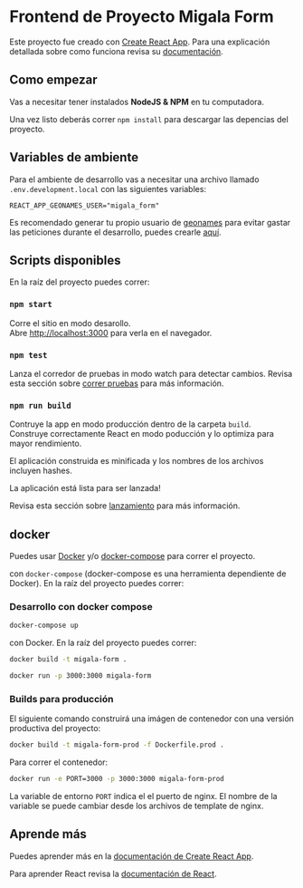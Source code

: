 # Frontend de Proyecto Migala Form

Este proyecto fue creado con [Create React App](https://github.com/facebook/create-react-app). Para una explicación detallada sobre como funciona revisa su [documentación](https://github.com/facebook/create-react-app).

## Como empezar

Vas a necesitar tener instalados **NodeJS & NPM** en tu computadora.

Una vez listo deberás correr `npm install` para descargar las depencias del proyecto.
## Variables de ambiente
Para el ambiente de desarrollo vas a necesitar una archivo llamado `.env.development.local` con las siguientes variables:

```shell
REACT_APP_GEONAMES_USER="migala_form"
```

Es recomendado generar tu propio usuario de [geonames](https://www.geonames.org/) para evitar gastar las peticiones durante el desarrollo, puedes crearle [aquí](https://www.geonames.org/login).
## Scripts disponibles

En la raíz del proyecto puedes correr:

### `npm start`

Corre el sitio en modo desarollo.\
Abre [http://localhost:3000](http://localhost:3000) para verla en el navegador.

### `npm test`

Lanza el corredor de pruebas in modo watch para detectar cambios.
Revisa esta sección sobre [correr pruebas](https://facebook.github.io/create-react-app/docs/running-tests) para más información.
### `npm run build`

Contruye la app en modo producción dentro de la carpeta `build`.\
Construye correctamente React en modo poducción y lo optimiza para mayor rendimiento.

El aplicación construida es minificada y los nombres de los archivos incluyen hashes.

La aplicación está lista para ser lanzada!

Revisa esta sección sobre [lanzamiento](https://facebook.github.io/create-react-app/docs/deployment) para más información.
## docker
Puedes usar [Docker](https://docs.docker.com/get-docker/) y/o [docker-compose](https://docs.docker.com/compose/install/) para correr el proyecto.

con `docker-compose` (docker-compose es una herramienta dependiente de Docker). En la raíz del proyecto puedes correr:

### Desarrollo con docker compose

```sh
docker-compose up
```

con Docker. En la raíz del proyecto puedes correr:

```sh
docker build -t migala-form .
```

```sh
docker run -p 3000:3000 migala-form
```

### Builds para producción

El siguiente comando construirá una imágen de contenedor con una versión
productiva del proyecto:

```sh
docker build -t migala-form-prod -f Dockerfile.prod .
```

Para correr el contenedor:

```sh
docker run -e PORT=3000 -p 3000:3000 migala-form-prod
```

La variable de entorno `PORT` indica el el puerto de nginx. El nombre de la 
variable se puede cambiar desde los archivos de template de nginx.

## Aprende más

Puedes aprender más en la [documentación de Create React App](https://facebook.github.io/create-react-app/docs/getting-started).

Para aprender React revisa la [documentación de React](https://reactjs.org/).
